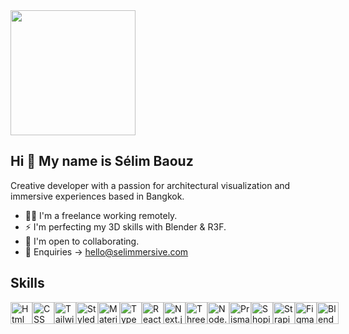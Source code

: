 <div id="header">
  <img src="https://media.giphy.com/media/lbggjo1iagtAlZdoZG/giphy.gif" alt="" width="200" />
</div>

## Hi 👋 My name is Sélim Baouz


Creative developer with a passion for architectural visualization and immersive experiences based in Bangkok.

- 👨‍💻 I'm a freelance working remotely.
- ⚡ I'm perfecting my 3D skills with Blender & R3F.
- 🤝 I'm open to collaborating.
- 💬 Enquiries -> hello@selimmersive.com

## Skills

<div style="display: flex; margin-right: 10px;">
  <a href="https://www.w3.org/html/">
    <img src="https://imgs.search.brave.com/KhuJ2dCkk8FOHaKID8zYFqiXTuMKMNz9M8_K_PUaBCc/rs:fit:860:0:0/g:ce/aHR0cHM6Ly93d3cu/ZnJlZXBuZ2xvZ29z/LmNvbS91cGxvYWRz/L2h0bWw1LWxvZ28t/cG5nL2h0bWw1LWxv/Z28taHRtbC1sb2dv/LTAucG5n" width="35px" height="35px" alt="Html Logo" />
  </a>
  <a href="[https://www.w3.org/html/](https://developer.mozilla.org/en-US/docs/Web/CSS)">
    <img src="https://imgs.search.brave.com/L0tG_ZhCt_flu0NljaSOuDHswuXfdhOwcRS8LJ3r2H0/rs:fit:860:0:0/g:ce/aHR0cHM6Ly91eHdp/bmcuY29tL3dwLWNv/bnRlbnQvdGhlbWVz/L3V4d2luZy9kb3du/bG9hZC9icmFuZHMt/YW5kLXNvY2lhbC1t/ZWRpYS9jc3MtaWNv/bi5wbmc" width="35px" height="35px" alt="CSS Logo" />
  </a>
  <a href="https://tailwindcss.com/">
    <img src="https://imgs.search.brave.com/JEXDItwrW6zmmSaFC2PjdhVtsmujUBH1mEjdVRthZao/rs:fit:860:0:0/g:ce/aHR0cHM6Ly9zdGF0/aWMtMDAuaWNvbmR1/Y2suY29tL2Fzc2V0/cy4wMC90YWlsd2lu/ZC1jc3MtaWNvbi0x/MDI0eDYxNS1mZGVp/czVyMS5wbmc" width="35px" height="35px" alt="Tailwind CSS Logo" />
  </a>
  <a href="https://styled-components.com/">
    <img src="https://imgs.search.brave.com/F_4Il8-32lsN9NiM2e3ST0VBz-PFDjrem2A0_3XZj78/rs:fit:860:0:0/g:ce/aHR0cHM6Ly9zdGF0/aWMtMDAuaWNvbmR1/Y2suY29tL2Fzc2V0/cy4wMC9maWxlLXR5/cGUtc3R5bGVkLWlj/b24tMjU2eDI1Ni13/cHFlNGxkYy5wbmc" width="35px" height="35px" alt="Styled Components Logo" />
  </a>
  <a href="https://material-ui.com/">
    <img src="https://imgs.search.brave.com/9nEkJetSmjV4FD8gqQqKmF-hIWghL0wIbmU5u--7b1E/rs:fit:860:0:0/g:ce/aHR0cHM6Ly9zdGF0/aWMtMDAuaWNvbmR1/Y2suY29tL2Fzc2V0/cy4wMC9tYXRlcmlh/bC11aS1pY29uLTI1/NngyMDQtY2RrMmdl/OGgucG5n" width="35px" height="35px" alt="Material UI Logo" />
  </a>
  <a href="https://www.typescriptlang.org/">
    <img src="https://imgs.search.brave.com/48msZw8HC-WeLil8MQX0uL2KSdW3Q9T58pUQN7drkDU/rs:fit:860:0:0/g:ce/aHR0cHM6Ly9zdGF0/aWMtMDAuaWNvbmR1/Y2suY29tL2Fzc2V0/cy4wMC90eXBlc2Ny/aXB0LWljb24taWNv/bi01MTJ4NTEyLXlo/MHl1M3RhLnBuZw" width="35px" height="35px" alt="TypeScript Logo" />
  </a>
  <a href="https://reactjs.org/">
    <img src="https://imgs.search.brave.com/vTSkTucEdbHhZwc656owzCVAYY439fBuvSCVm0m_ZTo/rs:fit:860:0:0/g:ce/aHR0cHM6Ly9jZG4u/aWNvbnNjb3V0LmNv/bS9pY29uL2ZyZWUv/cG5nLTI1Ni9mcmVl/LXJlYWN0LTMtMTE3/NTEwOS5wbmc_Zj13/ZWJwJnc9MjU2" width="35px" height="35px" alt="React.js Logo" />
  </a>
  <a href="https://nextjs.org/">
    <img src="https://imgs.search.brave.com/obMNHdu_oPgpluv1tJBbwCnP7dLGtDwcrDl2o6S5efg/rs:fit:860:0:0/g:ce/aHR0cHM6Ly9zdHls/ZXMucmVkZGl0bWVk/aWEuY29tL3Q1XzNo/N3lpL3N0eWxlcy9j/b21tdW5pdHlJY29u/X25zcm96aHI5aWds/OTEucG5n" width="35px" height="35px" alt="Next.js Logo" />
  </a>
  <a href="https://threejs.org/">
    <img src="https://imgs.search.brave.com/apSCgARlDiOmxvpOeUs4c0DWsaKQ5KPBZJN3oBFlv4w/rs:fit:860:0:0/g:ce/aHR0cHM6Ly9zZWVr/bG9nby5jb20vaW1h/Z2VzL1QvdGhyZWUt/anMtbG9nby0wN0Ez/MjMwN0YxLXNlZWts/b2dvLmNvbS5wbmc" width="35px" height="35px" alt="Three.js Logo" />
  </a>
  <a href="https://nodejs.org/">
    <img src="https://imgs.search.brave.com/z3c5QiLOwynFt2L8BbC7Fm4wEhJdIkBZ-viULjWtboM/rs:fit:860:0:0/g:ce/aHR0cHM6Ly9zdGF0/aWMtMDAuaWNvbmR1/Y2suY29tL2Fzc2V0/cy4wMC9ub2RlLWpz/LWljb24tNDU0eDUx/Mi1uenRvZngxNy5w/bmc" width="35px" height="35px" alt="Node.js Logo" />
  </a>
  <a href="https://www.prisma.io/">
    <img src="https://imgs.search.brave.com/KhQAV89DalGsyHLIk36WzppNhJCg02NbIehcQjuSTeU/rs:fit:860:0:0/g:ce/aHR0cHM6Ly9pY29u/cy52ZXJ5aWNvbi5j/b20vcG5nL28vYnVz/aW5lc3MvdnNjb2Rl/LXByb2dyYW0taXRl/bS1pY29uL3ByaXNt/YS5wbmc" width="35px" height="35px" alt="Prisma Logo" />
  </a>
  <a href="https://www.shopify.com/">
    <img src="https://imgs.search.brave.com/oYTn7A9hvQd3cuSGeWtQ0AdV-UnAt6_SIaefVVmmmn8/rs:fit:860:0:0/g:ce/aHR0cHM6Ly9zdGF0/aWMtMDAuaWNvbmR1/Y2suY29tL2Fzc2V0/cy4wMC9zaG9waWZ5/LWljb24tMjI0eDI1/Ni12ZW95eWZkNC5w/bmc" width="35px" height="35px" alt="Shopify Logo" />
  </a>
  <a href="https://strapi.io/">
    <img src="https://imgs.search.brave.com/81RGXCnZVQiMdUTAqwnKD0Zx998CYedvpVWD9B1HOIQ/rs:fit:860:0:0/g:ce/aHR0cHM6Ly9zdGF0/aWMtMDAuaWNvbmR1/Y2suY29tL2Fzc2V0/cy4wMC9zdHJhcGkt/aWNvbi01MTJ4NTA1/LTNobDdhMXYzLnBu/Zw" width="35px" height="35px" alt="Strapi Logo" />
  </a>
  <a href="https://www.figma.com/">
    <img src="https://imgs.search.brave.com/2eZ9-iE_TbzUFVJmkP-8vsoIrQbTsN_9UOOjEjeBDfw/rs:fit:860:0:0/g:ce/aHR0cHM6Ly9sb2dv/ZG93bmxvYWQub3Jn/L3dwLWNvbnRlbnQv/dXBsb2Fkcy8yMDIy/LzEyL2ZpZ21hLWxv/Z28ucG5n" width="35px" height="35px" alt="Figma Logo" />
  </a>
  <a href="https://www.blender.org/">
    <img src="https://imgs.search.brave.com/wFssI1ckPnGoh08obTgvU0RLMkI2wmKdsFWGqYVn2f4/rs:fit:860:0:0/g:ce/aHR0cHM6Ly9jZG4y/Lmljb25maW5kZXIu/Y29tL2RhdGEvaWNv/bnMvaWNvbnMtbWVn/YS1wYWNrLTEtYW5k/LTIvMjU2L0JsZW5k/ZXIucG5n" width="35px" height="35px" alt="Blender Logo" />
  </a>
</div>
<!--
**selimrsv/selimrsv** is a ✨ _special_ ✨ repository because its `README.md` (this file) appears on your GitHub profile.

Here are some ideas to get you started:

- 🔭 I’m currently working on ...
- 🌱 I’m currently learning ...
- 👯 I’m looking to collaborate on ...
- 🤔 I’m looking for help with ...
- 💬 Ask me about ...
- 📫 How to reach me: ...
- 😄 Pronouns: ...
- ⚡ Fun fact: ...
-->
